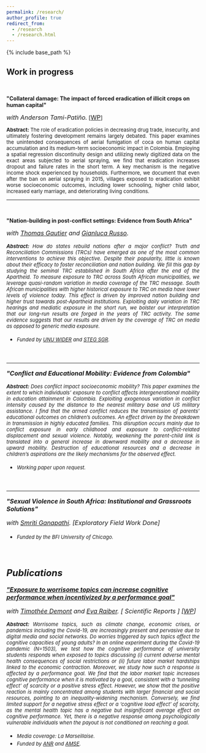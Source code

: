```yaml
---
permalink: /research/
author_profile: true
redirect_from:
  - /research
  - /research.html
---
```


{% include base_path %}  




Work in progress
-----

<br>

**"Collateral damage: The impact of forced eradication of illicit crops on human capital"**

<i><font size="-0.5"> with Anderson Tami-Patiño.</font></i> [<font size="-0.5"><a href="https://papers.ssrn.com/sol3/papers.cfm?abstract_id=4694457">WP</a></font>]

<p style="text-align: justify"> <font size="-1"> <strong> Abstract: </strong> The role of eradication policies in decreasing drug trade, insecurity, and ultimately fostering development remains largely debated. This paper examines the unintended consequences of aerial  fumigation of coca on human capital accumulation and its medium-term socioeconomic impact in Colombia. Employing a spatial regression discontinuity design and utilizing newly digitized data on the exact areas subjected to aerial spraying, we find that eradication increases dropout and failure rates in the short term. A key mechanism is the negative income shock experienced by households. Furthermore, we document that even after the ban on aerial spraying in 2015, villages exposed to eradication exhibit worse socioeconomic outcomes, including lower schooling, higher child labor, increased early marriage, and deteriorating living conditions.</font>
</p> 


-----
<br>

**"Nation-building in post-conflict settings: Evidence from South Africa"**
  
<i><font size="-0.5"> with <a href="https://sites.google.com/view/thomasgautier/home">Thomas Gautier</a> and <a href="https://gianlucarusso.github.io">Gianluca Russo</a>. 

<p style="text-align: justify"> <font size="-1"> <strong> Abstract: </strong> How do states rebuild nations after a major conflict? Truth and Reconciliation Commissions (TRCs) have emerged as one of the most common interventions to achieve this objective. Despite their popularity, little is known about their efficacy to foster reconciliation and nation building. We fill this gap by studying the seminal TRC established in South Africa after the end of the Apartheid. To measure exposure to TRC across South African municipalities, we leverage quasi-random variation in media coverage of the TRC message. South African municipalities with higher historical exposure to TRC on media have lower levels of violence today. This effect is driven by improved nation building and higher trust towards post-Apartheid institutions. Exploiting daily variation in TRC hearings and mediatic exposure in the short run, we bolster our interpretation that our long-run results are forged in the years of TRC activity. The same evidence suggests that our results are driven by the coverage of TRC on media as opposed to generic media exposure.</font>
</p> 

  * <font size="-1">Funded by <a href="https://www.wider.unu.edu/project/institutional-legacies-violent-conflict">UNU WIDER</a> and <a href="https://steg.cepr.org">STEG SGR</a>.</font>

<br>

-----



**"Conflict and Educational Mobility: Evidence from Colombia"**

<p style="text-align: justify"> <font size="-1"> <strong> Abstract: </strong> Does conflict impact socioeconomic mobility? This paper examines the extent to which individuals’ exposure to conflict affects intergenerational mobility in education attainment in Colombia. Exploiting exogenous variation in conflict intensity caused by the distance to the nearest military base and US military assistance. I find that the armed conflict reduces the transmission of parents’ educational outcomes on children’s outcomes. An effect driven by the breakdown in transmission in highly educated families. This disruption occurs mainly due to conflict exposure in early childhood and exposure to conflict-related displacement and sexual violence. Notably, weakening the parent-child link is translated into a general increase in downward mobility and a decrease in upward mobility. Destruction of educational resources and a decrease in children’s aspirations are the likely mechanisms for the observed effect.</font>
</p> 
 
  * <font size="-1">Working paper upon request.</font>


<br>

-----


**"Sexual Violence in South Africa: Institutional and Grassroots Solutions"**
  
<i><font size="-0.5"> with <a href="https://smriti-ganapathi.github.io">Smriti Ganapathi</a>. [Exploratory Field Work Done] </font></i>

  * <font size="-1">Funded by the BFI University of Chicago.</font>

<br>

Publications
-----

<a href="https://www.nature.com/articles/s41598-023-50036-0">**"Exposure to worrisome topics can increase cognitive performance when incentivized by a performance goal"**</a>

  
<i><font size="-0.5"> with <a href="https://sites.google.com/site/timotheedemont/home">Timothée Demont</a> and <a href="https://sites.google.com/view/evaraiber/home">Eva Raiber</a></font></i>. [<font size="-0.5"> Scientific Reports </font>] [<font size="-0.5"><a href="https://amu.hal.science/hal-03953178">WP</a></font>]


<p style="text-align: justify"> <font size="-1"> <strong> Abstract: </strong> Worrisome topics, such as climate change, economic crises, or pandemics including the Covid-19, are increasingly present and pervasive due to digital media and social networks. Do worries triggered by such topics affect the cognitive capacities of young adults? In an online experiment during the Covid-19 pandemic (N=1503), we test how the cognitive performance of university students responds when exposed to topics discussing (i) current adverse mental health consequences of social restrictions or (ii) future labor market hardships linked to the economic contraction. Moreover, we study how such a response is affected by a performance goal. We find that the labor market topic increases cognitive performance when it is motivated by a goal, consistent with a ‘tunneling effect’ of scarcity or a positive stress effect. However, we show that the positive reaction is mainly concentrated among students with larger financial and social resources, pointing to an inequality-widening mechanism. Conversely, we find limited support for a negative stress effect or a ‘cognitive load effect’ of scarcity, as the mental health topic has a negative but insignificant average effect on cognitive performance. Yet, there is a negative response among psychologically vulnerable individuals when the payout is not conditioned on reaching a goal.</font>
</p> 

  * <font size="-1">Media coverage: La Marseillaise.</font> 
  * <font size="-1">Funded by <a href="https://anr.fr/Projet-ANR-21-CO14-0009">ANR</a> and <a href="https://www.amse-aixmarseille.fr/en">AMSE</a>.</font>



